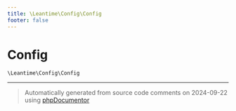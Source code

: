 ```yaml
---
title: \Leantime\Config\Config
footer: false
---
```


# Config




`\Leantime\Config\Config`






---
> Automatically generated from source code comments on 2024-09-22 using [phpDocumentor](http://www.phpdoc.org/)
